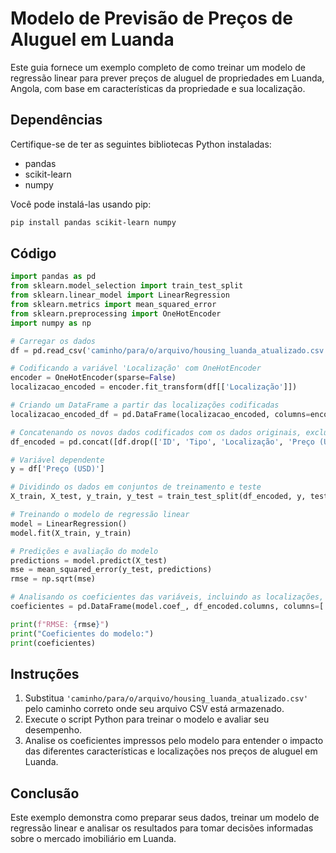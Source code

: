 
# Modelo de Previsão de Preços de Aluguel em Luanda

Este guia fornece um exemplo completo de como treinar um modelo de regressão linear para prever preços de aluguel de propriedades em Luanda, Angola, com base em características da propriedade e sua localização.

## Dependências

Certifique-se de ter as seguintes bibliotecas Python instaladas:
- pandas
- scikit-learn
- numpy

Você pode instalá-las usando pip:

```bash
pip install pandas scikit-learn numpy
```

## Código

```python
import pandas as pd
from sklearn.model_selection import train_test_split
from sklearn.linear_model import LinearRegression
from sklearn.metrics import mean_squared_error
from sklearn.preprocessing import OneHotEncoder
import numpy as np

# Carregar os dados
df = pd.read_csv('caminho/para/o/arquivo/housing_luanda_atualizado.csv')  # Atualize com o caminho correto do arquivo

# Codificando a variável 'Localização' com OneHotEncoder
encoder = OneHotEncoder(sparse=False)
localizacao_encoded = encoder.fit_transform(df[['Localização']])

# Criando um DataFrame a partir das localizações codificadas
localizacao_encoded_df = pd.DataFrame(localizacao_encoded, columns=encoder.get_feature_names_out(['Localização']))

# Concatenando os novos dados codificados com os dados originais, excluindo a coluna 'Localização' original
df_encoded = pd.concat([df.drop(['ID', 'Tipo', 'Localização', 'Preço (USD)'], axis=1), localizacao_encoded_df], axis=1)

# Variável dependente
y = df['Preço (USD)']

# Dividindo os dados em conjuntos de treinamento e teste
X_train, X_test, y_train, y_test = train_test_split(df_encoded, y, test_size=0.2, random_state=42)

# Treinando o modelo de regressão linear
model = LinearRegression()
model.fit(X_train, y_train)

# Predições e avaliação do modelo
predictions = model.predict(X_test)
mse = mean_squared_error(y_test, predictions)
rmse = np.sqrt(mse)

# Analisando os coeficientes das variáveis, incluindo as localizações, para identificar quais oferecem melhor valor
coeficientes = pd.DataFrame(model.coef_, df_encoded.columns, columns=['Coeficiente']).sort_values(by='Coeficiente')

print(f"RMSE: {rmse}")
print("Coeficientes do modelo:")
print(coeficientes)
```

## Instruções

1. Substitua `'caminho/para/o/arquivo/housing_luanda_atualizado.csv'` pelo caminho correto onde seu arquivo CSV está armazenado.
2. Execute o script Python para treinar o modelo e avaliar seu desempenho.
3. Analise os coeficientes impressos pelo modelo para entender o impacto das diferentes características e localizações nos preços de aluguel em Luanda.

## Conclusão

Este exemplo demonstra como preparar seus dados, treinar um modelo de regressão linear e analisar os resultados para tomar decisões informadas sobre o mercado imobiliário em Luanda.
